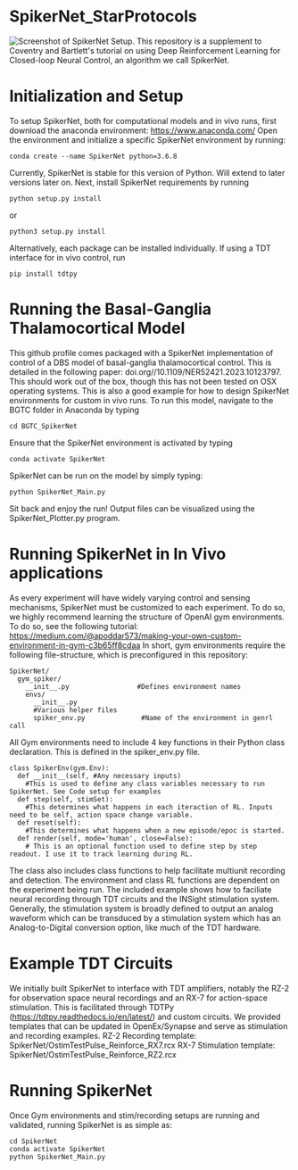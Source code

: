# SpikerNet_StarProtocols
![Screenshot of SpikerNet Setup.](https://github.com/bscoventry/SpikerNet_StarProtocols/blob/main/Figure1.png)
This repository is a supplement to Coventry and Bartlett's tutorial on using Deep Reinforcement Learning for Closed-loop Neural Control, an algorithm we call SpikerNet.
# Initialization and Setup
To setup SpikerNet, both for computational models and in vivo runs, first download the anaconda environment: https://www.anaconda.com/
Open the environment and initialize a specific SpikerNet environment by running:
```
conda create --name SpikerNet python=3.6.8
```
Currently, SpikerNet is stable for this version of Python. Will extend to later versions later on.
Next, install SpikerNet requirements by running
```
python setup.py install
```
or
```
python3 setup.py install
```
Alternatively, each package can be installed individually.
If using a TDT interface for in vivo control, run
```
pip install tdtpy
```
# Running the Basal-Ganglia Thalamocortical Model
This github profile comes packaged with a SpikerNet implementation of control of a DBS model of basal-ganglia thalamocortical control. This is detailed in the following paper:
doi.org//10.1109/NER52421.2023.10123797. This should work out of the box, though this has not been tested on OSX operating systems. This is also a good example for how to design SpikerNet
environments for custom in vivo runs. To run this model, navigate to the BGTC folder in Anaconda by typing
```
cd BGTC_SpikerNet
```
Ensure that the SpikerNet environment is activated by typing
```
conda activate SpikerNet
```
SpikerNet can be run on the model by simply typing:
```
python SpikerNet_Main.py
```
Sit back and enjoy the run! Output files can be visualized using the SpikerNet_Plotter.py program.
# Running SpikerNet in In Vivo applications
As every experiment will have widely varying control and sensing mechanisms, SpikerNet must be customized to each experiment. To do so, we highly recommend learning the structure of OpenAI gym environments.
To do so, see the following tutorial: https://medium.com/@apoddar573/making-your-own-custom-environment-in-gym-c3b65ff8cdaa
In short, gym environments require the following file-structure, which is preconfigured in this repository:
```
SpikerNet/
  gym_spiker/
    __init__.py                 #Defines environment names
    envs/
      __init__.py
      #Various helper files
      spiker_env.py              #Name of the environment in genrl call
```
All Gym environments need to include 4 key functions in their Python class declaration. This is defined in the spiker_env.py file.
```
class SpikerEnv(gym.Env):
  def __init__(self, #Any necessary inputs)
    #This is used to define any class variables necessary to run SpikerNet. See Code setup for examples
  def step(self, stimSet):
    #This determines what happens in each iteraction of RL. Inputs need to be self, action space change variable.
  def reset(self):
    #This determines what happens when a new episode/epoc is started.
  def render(self, mode='human', close=False):
    # This is an optional function used to define step by step readout. I use it to track learning during RL.
```
The class also includes class functions to help facilitate multiunit recording and detection. The environment and class RL functions are dependent on the experiment being run. The included example shows how to faciliate 
neural recording through TDT circuits and the INSight stimulation system. Generally, the stimulation system is broadly defined to output an analog waveform which can be transduced by a stimulation system which has an Analog-to-Digital
conversion option, like much of the TDT hardware. 
# Example TDT Circuits
We initially built SpikerNet to interface with TDT amplifiers, notably the RZ-2 for observation space neural recordings and an RX-7 for action-space stimulation. This is facilitated through TDTPy (https://tdtpy.readthedocs.io/en/latest/)
and custom circuits. We provided templates that can be updated in OpenEx/Synapse and serve as stimulation and recording examples. 
RZ-2 Recording template: SpikerNet/OstimTestPulse_Reinforce_RX7.rcx
RX-7 Stimulation template: SpikerNet/OstimTestPulse_Reinforce_RZ2.rcx
# Running SpikerNet
Once Gym environments and stim/recording setups are running and validated, running SpikerNet is as simple as:
```
cd SpikerNet
conda activate SpikerNet
python SpikerNet_Main.py
```
